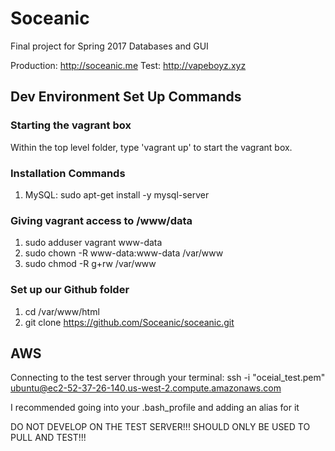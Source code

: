 Soceanic
========

Final project for Spring 2017 Databases and GUI

Production: http://soceanic.me Test: http://vapeboyz.xyz

Dev Environment Set Up Commands
-------------------------------

### Starting the vagrant box

Within the top level folder, type 'vagrant up' to start the vagrant box.

### Installation Commands

1.	MySQL: sudo apt-get install -y mysql-server

### Giving vagrant access to /www/data

1.	sudo adduser vagrant www-data
2.	sudo chown -R www-data:www-data /var/www
3.	sudo chmod -R g+rw /var/www

### Set up our Github folder

1.	cd /var/www/html
2.	git clone https://github.com/Soceanic/soceanic.git

AWS
---

Connecting to the test server through your terminal: ssh -i "oceial_test.pem" ubuntu@ec2-52-37-26-140.us-west-2.compute.amazonaws.com

I recommended going into your .bash_profile and adding an alias for it

DO NOT DEVELOP ON THE TEST SERVER!!! SHOULD ONLY BE USED TO PULL AND TEST!!!
